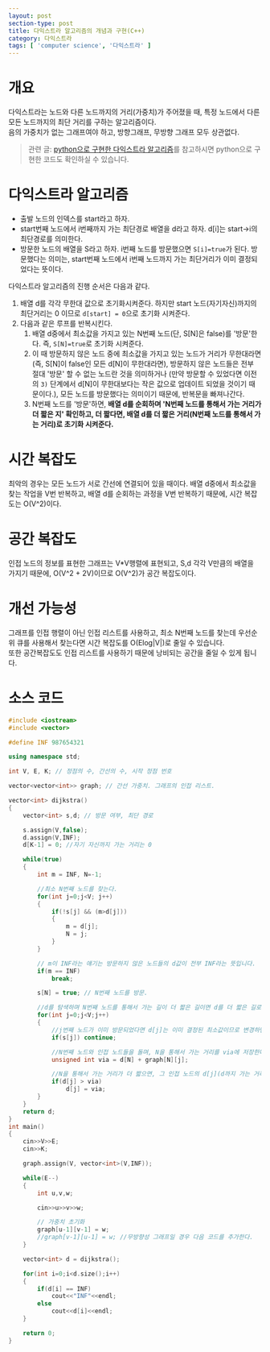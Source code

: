 ```yaml
---
layout: post
section-type: post
title: 다익스트라 알고리즘의 개념과 구현(C++)
category: 다익스트라
tags: [ 'computer science', '다익스트라' ]
---
```


# 개요

다익스트라는 노드와 다른 노드까지의 거리(가중치)가 주어졌을 때, 특정 노드에서 다른 모든 노드까지의 최단 거리를 구하는 알고리즘이다.  
음의 가중치가 없는 그래프여야 하고, 방향그래프, 무방향 그래프 모두 상관없다.

> 관련 글: [python으로 구현한 다익스트라 알고리즘](https://wkdtjsgur100.github.io/python-dijkstra)를 참고하시면 python으로 구현한 코드도 확인하실 수 있습니다.

# 다익스트라 알고리즘

- 출발 노드의 인덱스를 start라고 하자.
- start번째 노드에서 i번째까지 가는 최단경로 배열을 d라고 하자. d[i]는 start->i의 최단경로를 의미한다.
- 방문한 노드의 배열을 S라고 하자. i번째 노드를 방문했으면 `S[i]=true`가 된다. 방문했다는 의미는, start번째 노드에서 i번째 노드까지 가는 최단거리가 이미 결정되었다는 뜻이다.

다익스트라 알고리즘의 진행 순서은 다음과 같다.
1. 배열 d를 각각 무한대 값으로 초기화시켜준다. 하지만 start 노드(자기자신)까지의 최단거리는 0 이므로 `d[start] = 0`으로 초기화 시켜준다.
2. 다음과 같은 루프를 반복시킨다.  
    1) 배열 d중에서 최소값을 가지고 있는 N번째 노드(단, S[N]은 false)를 '방문'한다. 즉, `S[N]=true`로 초기화 시켜준다.  
    2) 이 때 방문하지 않은 노드 중에 최소값을 가지고 있는 노드가 거리가 무한대라면(즉, S[N]이 false인 모든 d[N]이 무한대라면), 방문하지 않은 노드들은 전부 절대 '방문' 할 수 없는 노드란 것을 의미하거나 (만약 방문할 수 있었다면 이전의 `3)` 단계에서 d[N]이 무한대보다는 작은 값으로 업데이트 되었을 것이기 때문이다.), 모든 노드를 방문했다는 의미이기 때문에, 반복문을 빠져나간다.  
    3) N번째 노드를 '방문'하면, **배열 d를 순회하며 'N번째 노드를 통해서 가는 거리가 더 짧은 지' 확인하고, 더 짧다면, 배열 d를 더 짧은 거리(N번째 노드를 통해서 가는 거리)로 초기화 시켜준다.**  

# 시간 복잡도

최악의 경우는 모든 노드가 서로 간선에 연결되어 있을 때이다. 배열 d중에서 최소값을 찾는 작업을 V번 반복하고, 배열 d를 순회하는 과정을 V번 반복하기 때문에, 시간 복잡도는 O(V^2)이다.

# 공간 복잡도

인접 노드의 정보를 표현한 그래프는 V*V행렬에 표현되고, S,d 각각 V만큼의 배열을 가지기 때문에, O(V^2 + 2V)이므로 O(V^2)가 공간 복잡도이다.

# 개선 가능성

그래프를 인접 행렬이 아닌 인접 리스트를 사용하고, 최소 N번째 노드를 찾는데 우선순위 큐를 사용해서 찾는다면 시간 복잡도를 O(Elog|V|)로 줄일 수 있습니다.  
또한 공간복잡도도 인접 리스트를 사용하기 때문에 낭비되는 공간을 줄일 수 있게 됩니다.

# 소스 코드

``` cpp
#include <iostream>
#include <vector>

#define INF 987654321

using namespace std;

int V, E, K; // 정점의 수, 간선의 수, 시작 정점 번호

vector<vector<int>> graph; // 간선 가중치. 그래프의 인접 리스트.

vector<int> dijkstra()
{
    vector<int> s,d; // 방문 여부, 최단 경로

    s.assign(V,false);
    d.assign(V,INF);
    d[K-1] = 0; //자기 자신까지 가는 거리는 0

    while(true)
    {
        int m = INF, N=-1;

        //최소 N번째 노드를 찾는다.
        for(int j=0;j<V; j++)
        {
            if(!s[j] && (m>d[j]))
            {
                m = d[j];
                N = j;
            }
        }

        // m이 INF라는 얘기는 방문하지 않은 노드들의 d값이 전부 INF라는 뜻입니다.
        if(m == INF)
            break;

        s[N] = true; // N번째 노드를 방문.

        //d를 탐색하며 N번째 노드를 통해서 가는 길이 더 짧은 길이면 d를 더 짧은 길로 업데이트 한다.
        for(int j=0;j<V;j++)
        {
            //j번째 노드가 이미 방문되었다면 d[j]는 이미 결정된 최소값이므로 변경하면 안된다.
            if(s[j]) continue;

            //N번째 노드와 인접 노드들을 돌며, N을 통해서 가는 거리를 via에 저장한다.
            unsigned int via = d[N] + graph[N][j];

            //N을 통해서 가는 거리가 더 짧으면, 그 인접 노드의 d[j](d까지 가는 거리의 최소거리)를 N을 통해서 가는 거리로 바꿔준다.
            if(d[j] > via)
                d[j] = via;
        }
    }
    return d;
}
int main()
{
    cin>>V>>E;
    cin>>K;

    graph.assign(V, vector<int>(V,INF));

    while(E--)
    {
        int u,v,w;

        cin>>u>>v>>w;

        // 가중치 초기화
        graph[u-1][v-1] = w;
        //graph[v-1][u-1] = w; //무방향성 그래프일 경우 다음 코드를 추가한다.
    }

    vector<int> d = dijkstra();

    for(int i=0;i<d.size();i++)
    {
        if(d[i] == INF)
            cout<<"INF"<<endl;
        else
            cout<<d[i]<<endl;
    }

    return 0;
}
```
